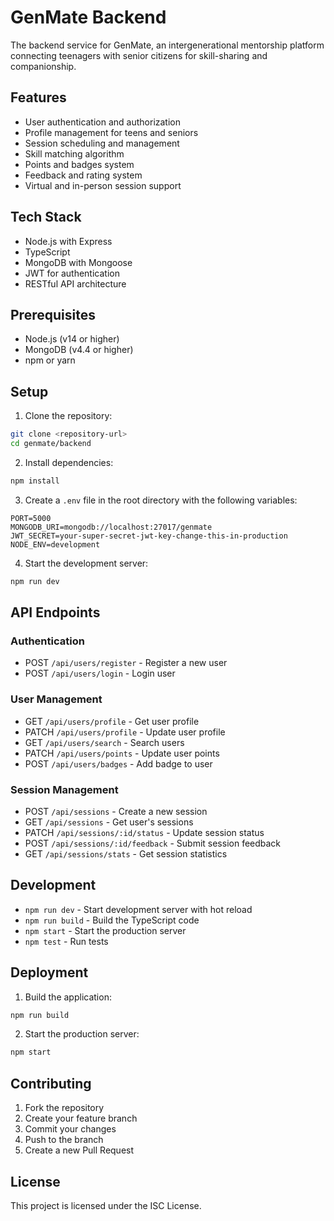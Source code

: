 # GenMate Backend

The backend service for GenMate, an intergenerational mentorship platform connecting teenagers with senior citizens for skill-sharing and companionship.

## Features

- User authentication and authorization
- Profile management for teens and seniors
- Session scheduling and management
- Skill matching algorithm
- Points and badges system
- Feedback and rating system
- Virtual and in-person session support

## Tech Stack

- Node.js with Express
- TypeScript
- MongoDB with Mongoose
- JWT for authentication
- RESTful API architecture

## Prerequisites

- Node.js (v14 or higher)
- MongoDB (v4.4 or higher)
- npm or yarn

## Setup

1. Clone the repository:
```bash
git clone <repository-url>
cd genmate/backend
```

2. Install dependencies:
```bash
npm install
```

3. Create a `.env` file in the root directory with the following variables:
```
PORT=5000
MONGODB_URI=mongodb://localhost:27017/genmate
JWT_SECRET=your-super-secret-jwt-key-change-this-in-production
NODE_ENV=development
```

4. Start the development server:
```bash
npm run dev
```

## API Endpoints

### Authentication
- POST `/api/users/register` - Register a new user
- POST `/api/users/login` - Login user

### User Management
- GET `/api/users/profile` - Get user profile
- PATCH `/api/users/profile` - Update user profile
- GET `/api/users/search` - Search users
- PATCH `/api/users/points` - Update user points
- POST `/api/users/badges` - Add badge to user

### Session Management
- POST `/api/sessions` - Create a new session
- GET `/api/sessions` - Get user's sessions
- PATCH `/api/sessions/:id/status` - Update session status
- POST `/api/sessions/:id/feedback` - Submit session feedback
- GET `/api/sessions/stats` - Get session statistics

## Development

- `npm run dev` - Start development server with hot reload
- `npm run build` - Build the TypeScript code
- `npm start` - Start the production server
- `npm test` - Run tests

## Deployment

1. Build the application:
```bash
npm run build
```

2. Start the production server:
```bash
npm start
```

## Contributing

1. Fork the repository
2. Create your feature branch
3. Commit your changes
4. Push to the branch
5. Create a new Pull Request

## License

This project is licensed under the ISC License. 